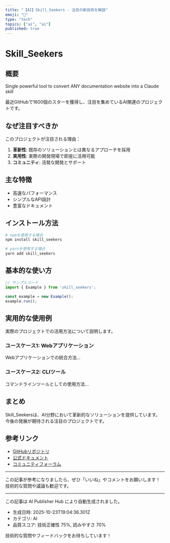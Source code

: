 ```yaml
---
title: "【AI】Skill_Seekers - 注目の新技術を解説"
emoji: "🤖"
type: "tech"
topics: ["ai", "ai"]
published: true
---
```


# Skill_Seekers

## 概要

Single powerful tool to convert ANY documentation website into a Claude skill

最近GitHubで1600個のスターを獲得し、注目を集めているAI関連のプロジェクトです。

## なぜ注目すべきか

このプロジェクトが注目される理由：

1. **革新性**: 既存のソリューションとは異なるアプローチを採用
2. **実用性**: 実際の開発現場で即座に活用可能
3. **コミュニティ**: 活発な開発とサポート

## 主な特徴

- 高速なパフォーマンス
- シンプルなAPI設計
- 豊富なドキュメント

## インストール方法

```bash
# npmを使用する場合
npm install skill_seekers

# yarnを使用する場合
yarn add skill_seekers
```

## 基本的な使い方

```javascript
// サンプルコード
import { Example } from 'skill_seekers';

const example = new Example();
example.run();
```

## 実用的な使用例

実際のプロジェクトでの活用方法について説明します。

### ユースケース1: Webアプリケーション

Webアプリケーションでの統合方法...

### ユースケース2: CLIツール

コマンドラインツールとしての使用方法...

## まとめ

Skill_Seekersは、AI分野において革新的なソリューションを提供しています。
今後の発展が期待される注目のプロジェクトです。

## 参考リンク

- [GitHubリポジトリ](https://github.com/yusufkaraaslan/Skill_Seekers)
- [公式ドキュメント](https://github.com/yusufkaraaslan/Skill_Seekers#readme)
- [コミュニティフォーラム](https://github.com/yusufkaraaslan/Skill_Seekers/discussions)

---

この記事が参考になりましたら、ぜひ「いいね」やコメントをお願いします！
技術的な質問や議論も歓迎です。

---

この記事は AI Publisher Hub により自動生成されました。
- 生成日時: 2025-10-23T19:04:36.301Z
- カテゴリ: AI
- 品質スコア: 技術正確性 75%, 読みやすさ 70%

技術的な質問やフィードバックをお待ちしています！